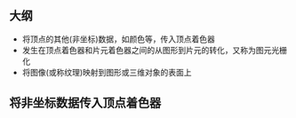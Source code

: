 ## 大纲

- 将顶点的其他(非坐标)数据，如颜色等，传入顶点着色器
- 发生在顶点着色器和片元着色器之间的从图形到片元的转化，又称为图元光栅化
- 将图像(或称纹理)映射到图形或三维对象的表面上

## 将非坐标数据传入顶点着色器
